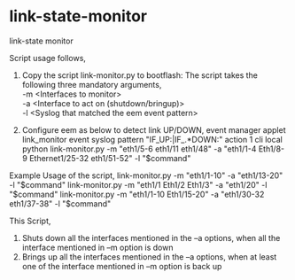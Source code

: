 link-state-monitor
==================

link-state monitor

Script usage follows,
 
1. Copy the script link-monitor.py to bootflash:
The script takes the following three mandatory arguments,
<br>   -m \<Interfaces to monitor>
<br>   -a \<Interface to act on (shutdown/bringup)>
<br>   -l \<Syslog that matched the eem event pattern>
 
2. Configure eem as below to detect link UP/DOWN,
event manager applet link_monitor
event syslog pattern "IF_UP:|IF_.*DOWN:"
action 1 cli local python link-monitor.py -m "eth1/5-6 eth1/11 eth1/48" -a "eth1/1-4  Eth1/8-9  Ethernet1/25-32 eth1/51-52" -l "$command"
 
 
Example Usage of the script,
link-monitor.py -m "eth1/1-10" -a "eth1/13-20" -l "$command"
link-monitor.py -m "eth1/1 Eth1/2 Eth1/3" -a "eth1/20" -l "$command"
link-monitor.py -m "eth1/1-10 Eth1/15-20" -a "eth1/30-32 eth1/37-38" -l "$command"
 
 
This Script,
1. Shuts down all the interfaces mentioned in the –a options, when all the interface mentioned in –m option is down
2. Brings up all the interfaces mentioned in the –a options, when at least one of the interface mentioned in –m option is back up
